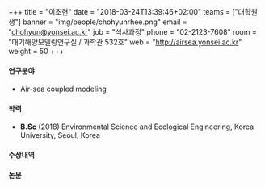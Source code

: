 +++
title = "이초현"
date = "2018-03-24T13:39:46+02:00"
teams = ["대학원생"]
banner = "img/people/chohyunrhee.png"
email = "chohyun@yonsei.ac.kr"
job = "석사과정"
phone = "02-2123-7608"
room = "대기해양모델링연구실 / 과학관 532호"
web = "http://airsea.yonsei.ac.kr"
weight = 50
+++

#### 연구분야
+ Air-sea coupled modeling

#### 학력

+ **B.Sc** (2018) Environmental Science and Ecological Engineering, Korea University, Seoul, Korea



#### 수상내역


#### 논문
